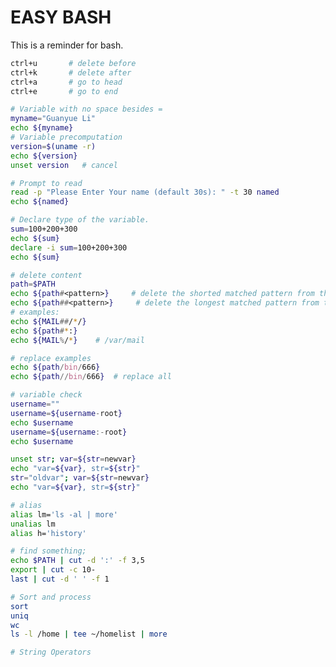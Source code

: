 <!--
 * @Author       : Guanyue li
 * @Date         : 2022-06-05 23:17:52
 * @LastEditTime : 2022-06-06 02:22:29
 * @Description  : file content
 * @FilePath     : \easy_work_templates\Bash.md
-->
# EASY BASH

This is a reminder for bash. 

```bash
ctrl+u       # delete before
ctrl+k       # delete after
ctrl+a       # go to head
ctrl+e       # go to end

# Variable with no space besides =
myname="Guanyue Li"
echo ${myname} 
# Variable precomputation
version=$(uname -r)
echo ${version}
unset version   # cancel

# Prompt to read
read -p "Please Enter Your name (default 30s): " -t 30 named
echo ${named}

# Declare type of the variable. 
sum=100+200+300
echo ${sum}
declare -i sum=100+200+300
echo ${sum}

# delete content
path=$PATH
echo ${path#<pattern>}     # delete the shorted matched pattern from the beginning
echo ${path##<pattern>}     # delete the longest matched pattern from the beginning
# examples:
echo ${MAIL##/*/}   
echo ${path#*:}
echo ${MAIL%/*}    # /var/mail

# replace examples
echo ${path/bin/666}  
echo ${path//bin/666}  # replace all

# variable check
username=""
username=${username-root}
echo $username
username=${username:-root}
echo $username

unset str; var=${str=newvar}
echo "var=${var}, str=${str}"
str="oldvar"; var=${str=newvar}
echo "var=${var}, str=${str}"

# alias
alias lm='ls -al | more'
unalias lm
alias h='history'

# find something;
echo $PATH | cut -d ':' -f 3,5
export | cut -c 10-
last | cut -d ' ' -f 1

# Sort and process
sort
uniq
wc
ls -l /home | tee ~/homelist | more

# String Operators

```
